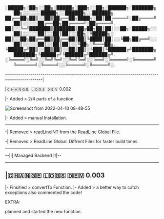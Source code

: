 

░█████╗░██╗░░██╗░█████╗░███╗░░██╗░██████╗░███████╗  ██╗░░░░░░█████╗░░██████╗░░██████╗.
██╔══██╗██║░░██║██╔══██╗████╗░██║██╔════╝░██╔════╝  ██║░░░░░██╔══██╗██╔════╝░██╔════╝.
██║░░╚═╝███████║███████║██╔██╗██║██║░░██╗░█████╗░░  ██║░░░░░██║░░██║██║░░██╗░╚█████╗░.
██║░░██╗██╔══██║██╔══██║██║╚████║██║░░╚██╗██╔══╝░░  ██║░░░░░██║░░██║██║░░╚██╗░╚═══██╗.
╚█████╔╝██║░░██║██║░░██║██║░╚███║╚██████╔╝███████╗  ███████╗╚█████╔╝╚██████╔╝██████╔╝.
░╚════╝░╚═╝░░╚═╝╚═╝░░╚═╝╚═╝░░╚══╝░╚═════╝░╚══════╝  ╚══════╝░╚════╝░░╚═════╝░╚═════╝░.


-------------------------------------------------------------------------------------------------|


|🇨​​​​​🇭​​​​​🇦​​​​​🇳​​​​​🇬​​​​​🇪​​​​​ 🇱​​​​​🇴​​​​​🇬​​​​​🇸​​​​​ 🇩​​​​​🇪​​​​​🇻​​​​​ 0.002



 |- Added > 2/4 parts of a function.
 
 ![Screenshot from 2022-04-10 08-48-55](https://user-images.githubusercontent.com/86614978/162613780-75c9680b-a435-40d3-83b6-4e29bafd4e41.png)
 
 |- Added > manual Installation.

 ---------------------------------------------------------
 
 -| Removed > readLineINT from the ReadLine Global File.
 
 -| Removed > ReadLine Global. Diffrent Files for faster build times.
 
 --------------------------------------------------------------
 
 --|!| Managed Backend |!|-- 
 
 
 ------------------------------------------------------------------------------------------------
|🇨​​​​​🇭​​​​​🇦​​​​​🇳​​​​​🇬​​​​​🇪​​​​​ 🇱​​​​​🇴​​​​​🇬​​​​​🇸​​​​​ 🇩​​​​​🇪​​​​​🇻​​​​​ 0.003
 ------------------------------------------------------------------------------------------------

|- Finsihed >  convertTo Function.
|- Added >  a better way to catch exceptions also commented the code!


EXTRA:

planned and started the new function.
